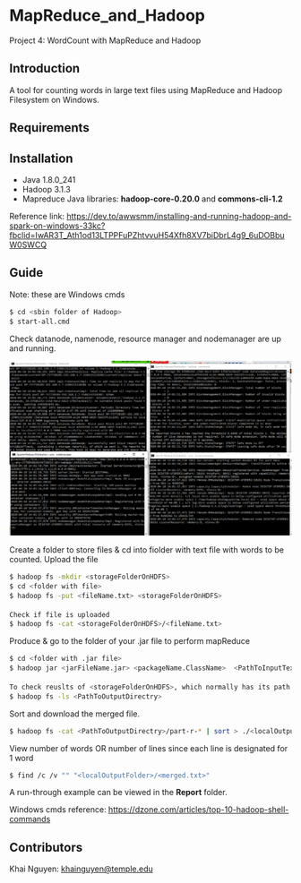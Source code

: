 # MapReduce_and_Hadoop
Project 4: WordCount with MapReduce and Hadoop

## Introduction
A tool for counting words in large text files using MapReduce and Hadoop Filesystem on Windows.

## Requirements

## Installation
* Java 1.8.0_241
* Hadoop 3.1.3
* Mapreduce Java libraries: **hadoop-core-0.20.0** and **commons-cli-1.2**

Reference link: https://dev.to/awwsmm/installing-and-running-hadoop-and-spark-on-windows-33kc?fbclid=IwAR3T_Ath1od13LTPPFuPZhtvvuH54Xfh8XV7biDbrL4g9_6uDOBbuW0SWCQ

## Guide 

Note: these are Windows cmds

```bash
$ cd <sbin folder of Hadoop>
$ start-all.cmd
```

Check datanode, namenode, resource manager and nodemanager are up and running.


![boot_hadoop](./MapReduce_Project/images/nodes.png)

Create a folder to store files & cd into fiolder with text file with words to be counted. Upload the file
```bash
$ hadoop fs -mkdir <storageFolderOnHDFS>
$ cd <folder with file>
$ hadoop fs -put <fileName.txt> <storageFolderOnHDFS>

Check if file is uploaded
$ hadoop fs -cat <storageFolderOnHDFS>/<fileName.txt>
```

Produce & go to the folder of your .jar file to perform mapReduce
```bash
$ cd <folder with .jar file>
$ hadoop jar <jarFileName.jar> <packageName.ClassName>  <PathToInputTextFile> <PathToOutputDirectry>

To check reuslts of <storageFolderOnHDFS>, which normally has its path as /user/<username>/<PathToOutputDirectry>
$ hadoop fs -ls <PathToOutputDirectry>
```

Sort and download the merged file.
```bash
$ hadoop fs -cat <PathToOutputDirectry>/part-r-* | sort > ./<localOutputFolder>/<merged.txt>
```
View number of words OR number of lines since each line is designated for 1 word
```bash
$ find /c /v "" "<localOutputFolder>/<merged.txt>"
```
A run-through example can be viewed in the **Report** folder.

Windows cmds reference: https://dzone.com/articles/top-10-hadoop-shell-commands

## Contributors
Khai Nguyen: khainguyen@temple.edu
